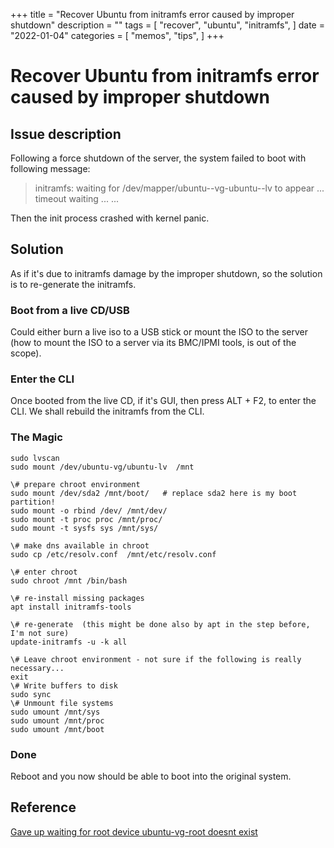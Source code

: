 +++
title = "Recover Ubuntu from initramfs error caused by improper shutdown"
description = ""
tags = [
    "recover",
    "ubuntu",
    "initramfs",
]
date = "2022-01-04"
categories = [
    "memos",
    "tips",
]
+++ 

# Recover Ubuntu from initramfs error caused by improper shutdown

## Issue description

Following a force shutdown of the server, the system failed to boot with following message:

> initramfs: waiting for /dev/mapper/ubuntu--vg-ubuntu--lv to appear ...
> timeout waiting ...
> ...

Then the init process crashed with kernel panic.

## Solution

As if it's due to initramfs damage by the improper shutdown, so the solution is to re-generate the initramfs.

### Boot from a live CD/USB

Could either burn a live iso to a USB stick or mount the ISO to the server (how to mount the ISO to a server via its BMC/IPMI tools, is out of the scope).

### Enter the CLI

Once booted from the live CD, if it's GUI, then press ALT + F2, to enter the CLI. We shall rebuild the initramfs from the CLI.

### The Magic

    sudo lvscan
    sudo mount /dev/ubuntu-vg/ubuntu-lv  /mnt

    \# prepare chroot environment
    sudo mount /dev/sda2 /mnt/boot/   # replace sda2 here is my boot partition!
    sudo mount -o rbind /dev/ /mnt/dev/
    sudo mount -t proc proc /mnt/proc/
    sudo mount -t sysfs sys /mnt/sys/

    \# make dns available in chroot
    sudo cp /etc/resolv.conf  /mnt/etc/resolv.conf 

    \# enter chroot
    sudo chroot /mnt /bin/bash

    \# re-install missing packages
    apt install initramfs-tools

    \# re-generate  (this might be done also by apt in the step before, I'm not sure)
    update-initramfs -u -k all

    \# Leave chroot environment - not sure if the following is really necessary...
    exit
    \# Write buffers to disk
    sudo sync
    \# Unmount file systems
    sudo umount /mnt/sys
    sudo umount /mnt/proc
    sudo umount /mnt/boot

### Done

Reboot and you now should be able to boot into the original system.

## Reference

[Gave up waiting for root device ubuntu-vg-root doesnt exist](https://newbedev.com/gave-up-waiting-for-root-device-ubuntu-vg-root-doesnt-exist)